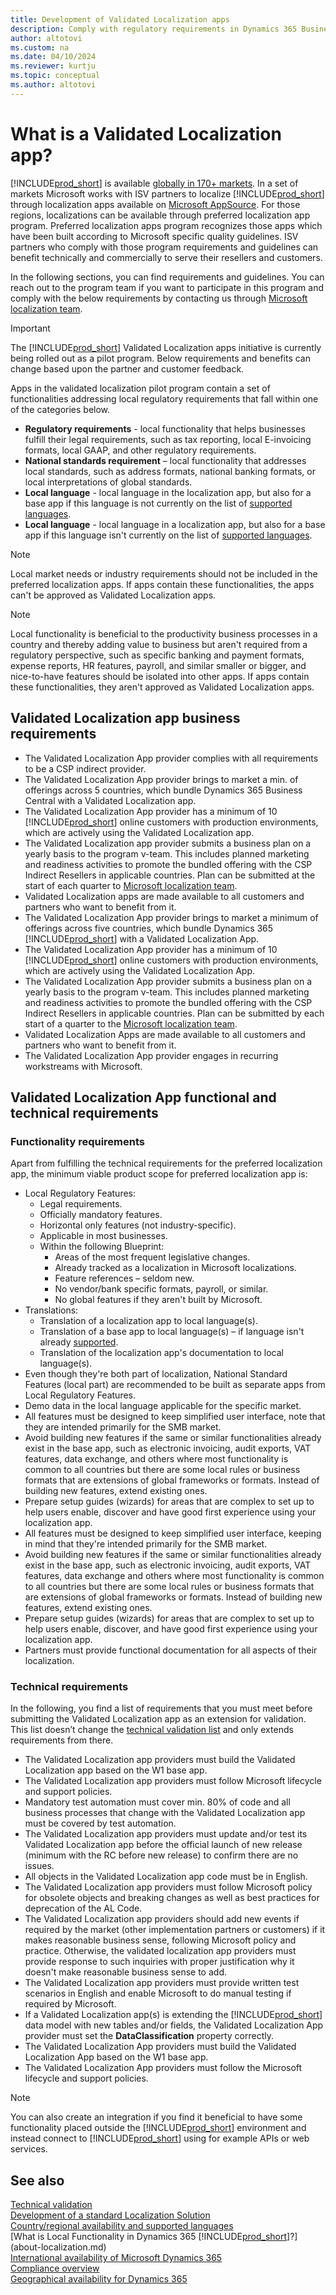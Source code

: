 ```yaml
---
title: Development of Validated Localization apps
description: Comply with regulatory requirements in Dynamics 365 Business Central as a Validated Localization App.
author: altotovi
ms.custom: na
ms.date: 04/10/2024
ms.reviewer: kurtju
ms.topic: conceptual
ms.author: altotovi
---
```


# What is a Validated Localization app?

[!INCLUDE[prod_short](includes/prod_short.md)] is available [globally in 170+ markets](/dynamics365/business-central/dev-itpro/compliance/apptest-countries-and-translations?toc=/dynamics365/business-central/toc.json). In a set of markets Microsoft works with ISV partners to localize [!INCLUDE[prod_short](includes/prod_short.md)] through localization apps available on [Microsoft AppSource](https://go.microsoft.com/fwlink/?linkid=2081646). For those regions, localizations can be available through preferred localization app program. Preferred localization apps program recognizes those apps which have been built according to Microsoft specific quality guidelines. ISV partners who comply with those program requirements and guidelines can benefit technically and commercially to serve their resellers and customers.  

In the following sections, you can find requirements and guidelines. You can reach out to the program team if you want to participate in this program and comply with the below requirements by contacting us through [Microsoft localization team](mailto:d365bcloc@microsoft.com).   

> [!IMPORTANT]
> The [!INCLUDE[prod_short](includes/prod_short.md)] Validated Localization apps initiative is currently being rolled out as a pilot program. Below requirements and benefits can change based upon the partner and customer feedback.  

Apps in the validated localization pilot program contain a set of functionalities addressing local regulatory requirements that fall within one of the categories below.  

- **Regulatory requirements** - local functionality that helps businesses fulfill their legal requirements, such as tax reporting, local E-invoicing formats, local GAAP, and other regulatory requirements.
- **National standards requirement** – local functionality that addresses local standards, such as address formats, national banking formats, or local interpretations of global standards.
- **Local language** - local language in the localization app, but also for a base app if this language is not currently on the list of [supported languages](/dynamics365/business-central/dev-itpro/compliance/apptest-countries-and-translations?toc=/dynamics365/business-central/toc.json).
- **Local language** - local language in a localization app, but also for a base app if this language isn't currently on the list of [supported languages](/dynamics365/business-central/dev-itpro/compliance/apptest-countries-and-translations?toc=/dynamics365/business-central/toc.json).

> [!NOTE]
> Local market needs or industry requirements should not be included in the preferred localization apps. If apps contain these functionalities, the apps can't be approved as Validated Localization apps.

> [!NOTE]
> Local functionality is beneficial to the productivity business processes in a country and thereby adding value to business but aren't required from a regulatory perspective, such as specific banking and payment formats, expense reports, HR features, payroll, and similar smaller or bigger, and nice-to-have features should be isolated into other apps. If apps contain these functionalities, they aren't approved as Validated Localization apps.   

## Validated Localization app business requirements  

- The Validated Localization App provider complies with all requirements to be a CSP indirect provider.   
- The Validated Localization App provider brings to market a min. of offerings across 5 countries, which bundle Dynamics 365 Business Central with a Validated Localization app. 
- The Validated Localization App provider has a minimum of 10 [!INCLUDE[prod_short](includes/prod_short.md)] online customers with production environments, which are actively using the Validated Localization app. 
- The Validated Localization app provider submits a business plan on a yearly basis to the program v-team. This includes planned marketing and readiness activities to promote the bundled offering with the CSP Indirect Resellers in applicable countries. Plan can be submitted at the start of each quarter to [Microsoft localization team](mailto:d365bcloc@microsoft.com).  
- Validated Localization apps are made available to all customers and partners who want to benefit from it.  
- The Validated Localization App provider brings to market a minimum of offerings across five countries, which bundle Dynamics 365 [!INCLUDE[prod_short](includes/prod_short.md)] with a Validated Localization App. 
- The Validated Localization App provider has a minimum of 10 [!INCLUDE[prod_short](includes/prod_short.md)] online customers with production environments, which are actively using the Validated Localization App. 
- The Validated Localization App provider submits a business plan on a yearly basis to the program v-team. This includes planned marketing and readiness activities to promote the bundled offering with the CSP Indirect Resellers in applicable countries. Plan can be submitted by each start of a quarter to the [Microsoft localization team](mailto:d365bcloc@microsoft.com).  
- Validated Localization Apps are made available to all customers and partners who want to benefit from it.  
- The Validated Localization App provider engages in recurring workstreams with Microsoft.

## Validated Localization App functional and technical requirements  

### Functionality requirements   

Apart from fulfilling the technical requirements for the preferred localization app, the minimum viable product scope for preferred localization app is:  

- Local Regulatory Features:   
  - Legal requirements.   
  - Officially mandatory features. 
  - Horizontal only features (not industry-specific).  
  - Applicable in most businesses.  
  - Within the following Blueprint:   
    - Areas of the most frequent legislative changes. 
    - Already tracked as a localization in Microsoft localizations. 
    - Feature references – seldom new.  
    - No vendor/bank specific formats, payroll, or similar. 
    - No global features if they aren't built by Microsoft. 
- Translations: 
  - Translation of a localization app to local language(s). 
  - Translation of a base app to local language(s) – if language isn't already [supported](/dynamics365/business-central/dev-itpro/compliance/apptest-countries-and-translations?toc=/dynamics365/business-central/toc.json).  
  - Translation of the localization app's documentation to local language(s). 
- Even though they're both part of localization, National Standard Features (local part) are recommended to be built as separate apps from Local Regulatory Features. 
- Demo data in the local language applicable for the specific market.   
- All features must be designed to keep simplified user interface, note that they are intended primarily for the SMB market.  
- Avoid building new features if the same or similar functionalities already exist in the base app, such as electronic invoicing, audit exports, VAT features, data exchange, and others where most functionality is common to all countries but there are some local rules or business formats that are extensions of global frameworks or formats. Instead of building new features, extend existing ones.  
- Prepare setup guides (wizards) for areas that are complex to set up to help users enable, discover and have good first experience using your localization app.  
- All features must be designed to keep simplified user interface, keeping in mind that they're intended primarily for the SMB market.  
- Avoid building new features if the same or similar functionalities already exist in the base app, such as electronic invoicing, audit exports, VAT features, data exchange and others where most functionality is common to all countries but there are some local rules or business formats that are extensions of global frameworks or formats. Instead of building new features, extend existing ones.    
- Prepare setup guides (wizards) for areas that are complex to set up to help users enable, discover, and have good first experience using your localization app.  
- Partners must provide functional documentation for all aspects of their localization.  

### Technical requirements  

In the following, you find a list of requirements that you must meet before submitting the Validated Localization app as an extension for validation. This list doesn’t change the [technical validation list](/dynamics365/business-central/dev-itpro/developer/devenv-checklist-submission) and only extends requirements from there.  

- The Validated Localization app providers must build the Validated Localization app based on the W1 base app.  
- The Validated Localization app providers must follow Microsoft lifecycle and support policies.   
- Mandatory test automation must cover min. 80% of code and all business processes that change with the Validated Localization app must be covered by test automation.  
- The Validated Localization app providers must update and/or test its Validated Localization app before the official launch of new release (minimum with the RC before new release) to confirm there are no issues. 
- All objects in the Validated Localization app code must be in English.   
- The Validated Localization app providers must follow Microsoft policy for obsolete objects and breaking changes as well as best practices for deprecation of the AL Code.  
- The Validated Localization app providers should add new events if required by the market (other implementation partners or customers) if it makes reasonable business sense, following Microsoft policy and practice. Otherwise, the validated localization app providers must provide response to such inquiries with proper justification why it doesn't make reasonable business sense to add. 
- The Validated Localization app providers must provide written test scenarios in English and enable Microsoft to do manual testing if required by Microsoft.  
- If a Validated Localization app(s) is extending the [!INCLUDE[prod_short](includes/prod_short.md)] data model with new tables and/or fields, the Validated Localization App provider must set the **DataClassification** property correctly.
- The Validated Localization App providers must build the Validated Localization App based on the W1 base app.  
- The Validated Localization App providers must follow the Microsoft lifecycle and support policies.   

> [!NOTE]  
> You can also create an integration if you find it beneficial to have some functionality placed outside the [!INCLUDE[prod_short](includes/prod_short.md)] environment and instead connect to [!INCLUDE[prod_short](includes/prod_short.md)] using for example APIs or web services.

## See also

[Technical validation](/dynamics365/business-central/dev-itpro/developer/devenv-checklist-submission)  
[Development of a standard Localization Solution](/dynamics365/business-central/dev-itpro/developer/readiness/readiness-develop-localization)  
[Country/regional availability and supported languages](/dynamics365/business-central/dev-itpro/compliance/apptest-countries-and-translations)  
[What is Local Functionality in Dynamics 365 [!INCLUDE[prod_short](includes/prod_short.md)]?](about-localization.md)  
[International availability of Microsoft Dynamics 365](/dynamics365/get-started/availability)  
[Compliance overview](compliance/compliance-overview.md)  
[Geographical availability for Dynamics 365](https://dynamics.microsoft.com/en-us/availability-reports/georeport/)  
